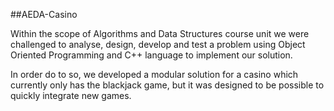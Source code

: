 ##AEDA-Casino

Within the scope of Algorithms and Data Structures course unit we were challenged to analyse, design, develop and test a problem using Object Oriented Programming and C++ language to implement our solution.

In order do to so, we developed a modular solution for a casino which currently only has the blackjack game, but it was designed to be possible to quickly integrate new games.
